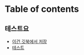 # Table of contents

## 테스트요 <a href="#test" id="test"></a>

* [이건 깃북에서 저장](README.md)
* [테스트](test/00.readme.md)
